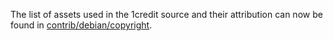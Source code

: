 The list of assets used in the 1credit source and their attribution can now be found in [contrib/debian/copyright](../contrib/debian/copyright).
